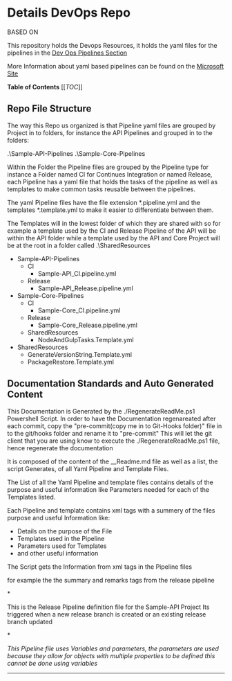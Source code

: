 # Details DevOps Repo

BASED ON 

This repository holds the Devops Resources, it holds the yaml files for the pipelines in the [Dev Ops Pipelines Section](https://dev.azure.com/OrgNameProjNS/Sample_Rackspace/_build)

More Information about yaml based pipelines can be found on the [Microsoft Site](https://docs.microsoft.com/en-us/azure/devops/pipelines/yaml-schema?view=azure-devops&tabs=schema%2Cparameter-schema
) 

**Table of Contents**
[[_TOC_]] 

## Repo File Structure 

The way this Repo us organized is that Pipeline yaml files are grouped by Project in to folders, for instance the API Pipelines and grouped in to the folders: 

.\Sample-API-Pipelines
.\Sample-Core-Pipelines

Within the Folder the Pipeline files are grouped by the Pipeline type for instance a Folder named CI for Continues Integration or named Release, each Pipeline has a yaml file that holds the tasks of the pipeline as well as templates to make common tasks reusable between the pipelines.

The yaml Pipeline files have the file extension *.pipeline.yml and the templates *.template.yml to make it easier to differentiate between them.

The Templates will in the lowest folder of which they are shared with so for example a template used by the CI and Release Pipeline of the API will be within the API folder while a template used by the API and Core Project will be at the root in a folder called .\SharedResources

- Sample-API-Pipelines
	- CI
		- Sample-API_CI.pipeline.yml
	- Release
		- Sample-API_Release.pipeline.yml
- Sample-Core-Pipelines
	- CI
		- Sample-Core_CI.pipeline.yml
	- Release
		- Sample-Core_Release.pipeline.yml
	- SharedResources
		- NodeAndGulpTasks.Template.yml
- SharedResources
	- GenerateVersionString.Template.yml
	- PackageRestore.Template.yml
	


## Documentation Standards and Auto Generated Content

This Documentation is Generated by the ./RegenerateReadMe.ps1 Powershell Script.
In order to have the Documentation regenareated after each commit, copy the "pre-commit(copy me in to Git-Hooks folder)" file in to the git/hooks folder and rename it to "pre-commit"
This will let the git client that you are using know to execute the ./RegenerateReadMe.ps1 file, hence regenerate the documentation

It is composed of the content of the __Readme.md file as well as a list, the script Generates, of all Yaml Pipeline and Template Files.

The List of all the Yaml Pipeline and template files contains details of the purpose and useful information like Parameters needed for each of the Templates listed.

Each Pipeline and template contains xml tags with a summery of the files purpose and useful Information like:
- Details on the purpose of the File
- Templates used in the Pipeline
- Parameters used for Templates
- and other useful information

The Script gets the Information from xml tags in the Pipeline files

for example the the summary and remarks tags from the release pipeline 

*<summary>
 This is the Release Pipeline definition file for the Sample-API Project
 Its triggered when a new release branch is created or an existing release branch updated
 </summary>*

*<remarks>
 This Pipeline file uses Variables and parameters, 
 the parameters are used because they allow for objects with multiple properties to be defined
 this cannot be done using variables
</remarks>*



---




